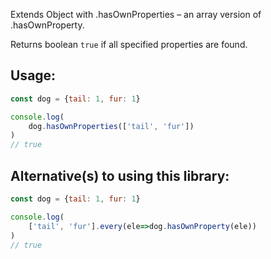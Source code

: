 Extends Object with .hasOwnProperties – an array version of .hasOwnProperty.

Returns boolean `true` if all specified properties are found.

## Usage:

```js
const dog = {tail: 1, fur: 1}

console.log(
    dog.hasOwnProperties(['tail', 'fur'])
)
// true
```

## Alternative(s) to using this library:

```js
const dog = {tail: 1, fur: 1}

console.log(
    ['tail', 'fur'].every(ele=>dog.hasOwnProperty(ele))
)
// true
```